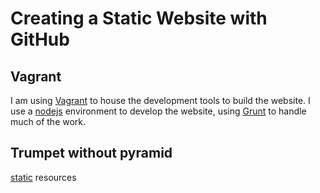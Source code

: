 # Creating a Static Website with GitHub

## Vagrant

I am using [Vagrant](http://vagrantup.com) to house the development 
tools to build the website.  I use a [nodejs](http://nodejs.org) 
environment to develop the website, using [Grunt](http://gruntjs.com) 
to handle much of the work.


## Trumpet without pyramid

[static](#pages/trumpet-resources) resources